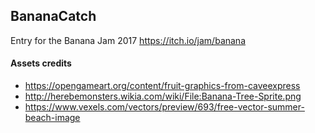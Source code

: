 ## BananaCatch

Entry for the Banana Jam 2017 https://itch.io/jam/banana

#### Assets credits

 * https://opengameart.org/content/fruit-graphics-from-caveexpress
 * http://herebemonsters.wikia.com/wiki/File:Banana-Tree-Sprite.png
 * https://www.vexels.com/vectors/preview/693/free-vector-summer-beach-image



